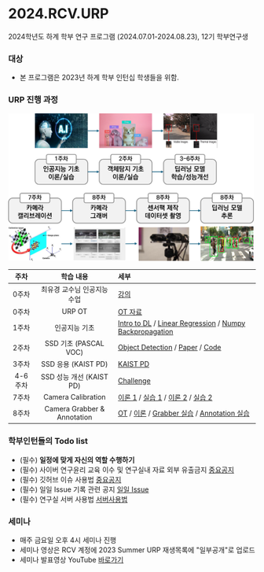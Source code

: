 # 2024.RCV.URP
2024학년도 하계 학부 연구 프로그램 (2024.07.01-2024.08.23), 12기 학부연구생

### 대상
- 본 프로그램은 2023년 하계 학부 인턴십 학생들을 위함.

### URP 진행 과정
<p align="left">
<img src="https://github.com/sejong-rcv/2024.RCV.URP/blob/main/0%EC%A3%BC%EC%B0%A8(OT)/urp.png?raw=true" width="500px" height="300px">
</p>

| 주차 | 학습 내용 | 세부 |
|:--:|:----:|:---|
| 0주차 | 최유경 교수님 인공지능 수업 | [강의](https://www.youtube.com/watch?v=J6hiz5zfDC0&list=PL1xKqHsVFgvk8nB5kJ3N0fFt3etudUBWt) |
| 0주차 | URP OT | [OT 자료](https://github.com/sejong-rcv/2023.URP.Summer/blob/main/1%EC%A3%BC%EC%B0%A8/%5B2023.Summer.URP%5D%20OT%20%EC%9E%90%EB%A3%8C.pdf)|
| 1주차 | 인공지능 기초 | [Intro to DL](1주차/[2023.Summer.URP]Week1_Introduction_to_DL.pdf) / [Linear Regression](1주차/[2023.Summer.URP]LinearRegression.pdf) / [Numpy Backpropagation](1주차/[2023.Summer.URP]Numpy_Backpropagation.ipynb) |
| 2주차 | SSD 기초 (PASCAL VOC) | [Object Detection](https://github.com/sejong-rcv/2023.URP.Summer/blob/main/2%EC%A3%BC%EC%B0%A8/2023_summer_urp_ssd.pdf) / [Paper](https://arxiv.org/pdf/1512.02325.pdf) / [Code](https://github.com/sgrvinod/a-PyTorch-Tutorial-to-Object-Detection)
| 3주차 | SSD 응용 (KAIST PD) | [KAIST PD](3주차) |
| 4-6주차 | SSD 성능 개선 (KAIST PD) | [Challenge](https://docs.google.com/spreadsheets/d/1DjNl3xe3ppPehllVxZqlhs260U4mhHD-OuGKqZeTeNM/edit#gid=0) |
| 7주차 | Camera Calibration | [이론 1](7주차/Calibration_1st/Calibration_v2_1.pdf) / [실습 1](7주차/Calibration_1st/example_v2.py) / [이론 2](7주차/Calibration_2nd/Calibration_v2_2.pdf) / [실습 2](7주차/Calibration_2nd/Calibration_2nd_실습.pdf)
| 8주차 | Camera Grabber & Annotation | [OT](https://github.com/sejong-rcv/2023.URP.Summer/blob/main/8%EC%A3%BC%EC%B0%A8/Readme.md) / [이론](https://github.com/sejong-rcv/2023.URP.Summer/tree/main/8%EC%A3%BC%EC%B0%A8/Seminar) / [Grabber 실습](https://github.com/sejong-rcv/2023.URP.Summer/tree/main/8%EC%A3%BC%EC%B0%A8/code) / [Annotation 실습](https://github.com/sejong-rcv/2023.URP.Summer/tree/main/8%EC%A3%BC%EC%B0%A8/annotation) |


###  학부인턴들의 Todo list
- (필수) **일정에 맞게 자신의 역할 수행하기**
- (필수) 사이버 연구윤리 교육 이수 및 연구실내 자료 외부 유출금지 [중요공지](https://github.com/sejong-rcv/2023.URP.Summer/issues/1)
- (필수) 깃허브 이슈 사용법 [중요공지](https://github.com/sejong-rcv/2023.URP.Summer/issues/2)
- (필수) 일일 Issue 기록 관련 공지 [일일 Issue](https://github.com/sejong-rcv/2023.URP.Summer/issues/3)
- (필수) 연구실 서버 사용법 [서버사용법](2주차/[2023.Summer.URP]서버사용메뉴얼.pdf)


### 세미나
- 매주 금요일 오후 4시 세미나 진행
- 세미나 영상은 RCV 계정에 2023 Summer URP 재생목록에 "일부공개"로 업로드
- 세미나 발표영상 YouTube [바로가기](https://www.youtube.com/playlist?list=PLa8kMie0Pc0uqZd1mfFNmfkdVVHQYP9Tu)
